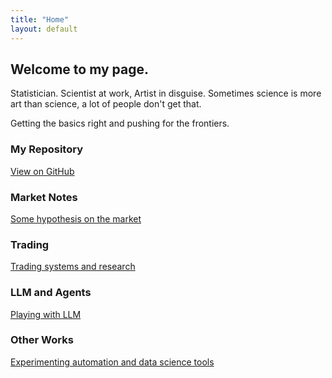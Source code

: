 ```yaml
---
title: "Home"
layout: default
---
```


<div class="hero">
  <h2> Welcome to my page. </h2>
  <p> Statistician. Scientist at work, Artist in disguise. Sometimes science is more art than science, a lot of people don't get that. </p>
  <p> Getting the basics right and pushing for the frontiers. </p>
</div>

<div class="grid">
  <div class="card">
    <h3>My Repository</h3>
    <p><a href="https://github.com/resyui/resyui.github.io">View on GitHub</a></p>
  </div>
  <div class="card">
    <h3>Market Notes</h3>
    <p><a href="/blog/">Some hypothesis on the market</a></p>
  </div>
  <div class="card">
    <h3>Trading</h3>
    <p><a href="/projects/trading-research/">Trading systems and research</a></p>
  </div>
  <div class="card">
    <h3>LLM and Agents</h3>
    <p><a href="/projects/LLM/">Playing with LLM</a></p>
  </div>
  <div class="card">
    <h3>Other Works</h3>
    <p><a href="/projects/toolsandtests/">Experimenting automation and data science tools</a></p>
  </div>
</div>

